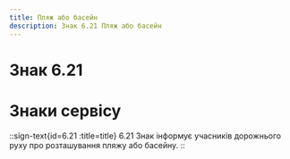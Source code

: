 ```yaml
---
title: Пляж або басейн
description: Знак 6.21 Пляж або басейн
---
```

# Знак 6.21
# Знаки сервісу
::sign-text{id=6.21 :title=title}
6.21 Знак інформує учасників дорожнього руху про розташування пляжу або басейну.
::
